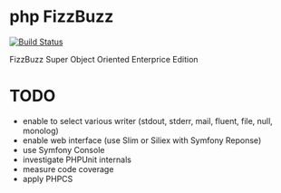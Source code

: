 # php FizzBuzz

[![Build Status](https://travis-ci.org/DQNEO/php-FizzBuzzEnterpriseEdition.svg?branch=develop)](https://travis-ci.org/DQNEO/php-FizzBuzzEnterpriseEdition)

FizzBuzz Super Object Oriented Enterprice Edition

# TODO
* enable to select various writer (stdout, stderr, mail, fluent, file, null, monolog)
* enable web interface (use Slim or Siliex with Symfony Reponse) 
* use Symfony Console
* investigate PHPUnit internals
* measure code coverage
* apply PHPCS
